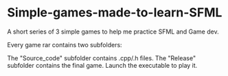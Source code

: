 # Simple-games-made-to-learn-SFML
A short series of 3 simple games to help me practice SFML and Game dev.

Every game rar contains two subfolders: 

The "Source_code" subfolder contains .cpp/.h files.
The "Release" subfolder contains the final game. Launch the executable to play it.


